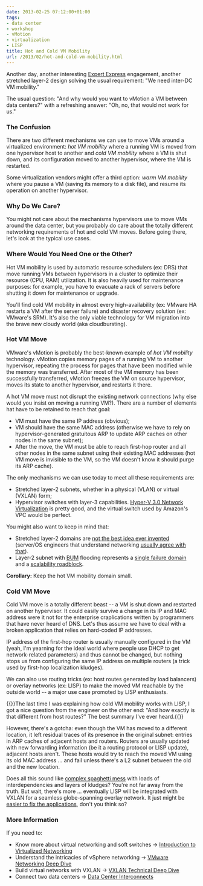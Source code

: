 ```yaml
---
date: 2013-02-25 07:12:00+01:00
tags:
- data center
- workshop
- vMotion
- virtualization
- LISP
title: Hot and Cold VM Mobility
url: /2013/02/hot-and-cold-vm-mobility.html
---
```

Another day, another interesting [Expert Express](http://www.ipspace.net/ExpertExpress) engagement, another stretched layer-2 design solving the usual requirement: "We need inter-DC VM mobility."

The usual question: "And why would you want to vMotion a VM between data centers?" with a refreshing answer: "Oh, no, that would not work for us."
<!--more-->
### The Confusion

There are two different mechanisms we can use to move VMs around a virtualized environment: *hot VM mobility* where a running VM is moved from one hypervisor host to another and *cold VM mobility* where a VM is shut down, and its configuration moved to another hypervisor, where the VM is restarted.

Some virtualization vendors might offer a third option: *warm VM mobility* where you pause a VM (saving its memory to a disk file), and resume its operation on another hypervisor.

### Why Do We Care?

You might not care about the mechanisms hypervisors use to move VMs around the data center, but you probably do care about the totally different networking requirements of hot and cold VM moves. Before going there, let's look at the typical use cases.

### Where Would You Need One or the Other?

Hot VM mobility is used by automatic resource schedulers (ex: DRS) that move running VMs between hypervisors in a cluster to optimize their resource (CPU, RAM) utilization. It is also heavily used for maintenance purposes: for example, you have to evacuate a rack of servers before shutting it down for maintenance or upgrade.

You'll find cold VM mobility in almost every high-availability (ex: VMware HA restarts a VM after the server failure) and disaster recovery solution (ex: VMware's SRM). It's also the only viable technology for VM migration into the brave new cloudy world (aka cloudbursting).

### Hot VM Move

VMware's vMotion is probably the best-known example of *hot VM mobility* technology. vMotion copies memory pages of a running VM to another hypervisor, repeating the process for pages that have been modified while the memory was transferred. After most of the VM memory has been successfully transferred, vMotion freezes the VM on source hypervisor, moves its state to another hypervisor, and restarts it there.

A hot VM move must not disrupt the existing network connections (why else would you insist on moving a running VM?). There are a number of elements hat have to be retained to reach that goal:

-   VM must have the same IP address (obvious);
-   VM should have the same MAC address (otherwise we have to rely on hypervisor-generated gratuitous ARP to update ARP caches on other nodes in the same subnet);
-   After the move, the VM must be able to reach first-hop router and all other nodes in the same subnet using their existing MAC addresses (hot VM move is invisible to the VM, so the VM doesn't know it should purge its ARP cache).

The only mechanisms we can use today to meet all these requirements are:

-   Stretched layer-2 subnets, whether in a physical (VLAN) or virtual (VXLAN) form;
-   Hypervisor switches with layer-3 capabilities. [Hyper-V 3.0 Network Virtualization](https://blog.ipspace.net/2012/12/hyper-v-network-virtualization-wnvnvgre.html) is pretty good, and the virtual switch used by Amazon's VPC would be perfect.

You might also want to keep in mind that:

-   Stretched layer-2 domains are [not the best idea ever invented](https://blog.ipspace.net/2011/06/stretched-clusters-almost-as-good-as.html) (server/OS engineers that understand networking [usually agree with that](https://blog.ipspace.net/2012/03/stretched-layer-2-subnets-server.html)).
-   Layer-2 subnet with [BUM](http://etherealmind.com/network-dictionary-bum/) flooding represents a [single failure domain](https://blog.ipspace.net/2012/05/layer-2-network-is-single-failure.html) and a [scalability roadblock](https://blog.ipspace.net/2012/05/transparent-bridging-aka-l2-switching.html).

**Corollary:** Keep the hot VM mobility domain small.

### Cold VM Move

Cold VM move is a totally different beast -- a VM is shut down and restarted on another hypervisor. It could easily survive a change in its IP and MAC address were it not for the enterprise craplications written by programmers that have never heard of DNS. Let's thus assume we have to deal with a broken application that relies on hard-coded IP addresses.

IP address of the first-hop router is usually manually configured in the VM (yeah, I'm yearning for the ideal world where people use DHCP to get network-related parameters) and thus cannot be changed, but nothing stops us from configuring the same IP address on multiple routers (a trick used by first-hop localization kludges).

We can also use routing tricks (ex: host routes generated by load balancers) or overlay networks (ex: LISP) to make the moved VM reachable by the outside world -- a major use case promoted by LISP enthusiasts.

{{<note>}}The last time I was explaining how cold VM mobility works with LISP, I got a nice question from the engineer on the other end: "And how exactly is that different from host routes?" The best summary I've ever heard.{{</note>}}

However, there's a gotcha: even though the VM has moved to a different location, it left residual traces of its presence in the original subnet: entries in ARP caches of adjacent hosts and routers. Routers are usually updated with new forwarding information (be it a routing protocol or LISP update), adjacent hosts aren't. These hosts would try to reach the moved VM using its old MAC address ... and fail unless there's a L2 subnet between the old and the new location.

Does all this sound like [complex spaghetti mess](https://blog.ipspace.net/2011/02/traffic-trombone-what-it-is-and-how-you.html) with loads of interdependencies and layers of kludges? You're not far away from the truth. But wait, there's more ... eventually LISP will be integrated with VXLAN for a seamless globe-spanning overlay network. It just might be [easier to fix the applications](http://rovingengineer.wordpress.com/2011/03/16/tcp-the-most-expensive-part-of-your-datacentre/), don't you think so?

### More Information

If you need to:

-   Know more about virtual networking and soft switches → [Introduction to Virtualized Networking](http://www.ipspace.net/Introduction_to_Virtualized_Networking)
-   Understand the intricacies of vSphere networking → [VMware Networking Deep Dive](http://www.ipspace.net/VMware_Networking_Deep_Dive)
-   Build virtual networks with VXLAN → [VXLAN Technical Deep Dive](http://www.ipspace.net/VXLAN_Technical_Deep_Dive)
-   Connect two data centers → [Data Center Interconnects](http://www.ipspace.net/Data_Center_Interconnects)
